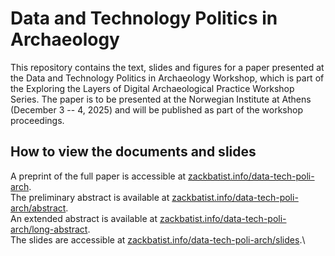 # Data and Technology Politics in Archaeology
<!-- DOI Badge -->

This repository contains the text, slides and figures for a paper presented at the Data and Technology Politics in Archaeology Workshop, which is part of the Exploring the Layers of Digital Archaeological Practice Workshop Series.
The paper is to be presented at the Norwegian Institute at Athens (December 3 -- 4, 2025) and will be published as part of the workshop proceedings.

## How to view the documents and slides
A preprint of the full paper is accessible at [zackbatist.info/data-tech-poli-arch](https://zackbatist.info/data-tech-poli-arch).\
The preliminary abstract is available at [zackbatist.info/data-tech-poli-arch/abstract](https://zackbatist.info/data-tech-poli-arch/abstract).\
An extended abstract is available at [zackbatist.info/data-tech-poli-arch/long-abstract](https://zackbatist.info/data-tech-poli-arch/long-abstract).\
The slides are accessible at [zackbatist.info/data-tech-poli-arch/slides](https://zackbatist.info/data-tech-poli-arch/slides).\

